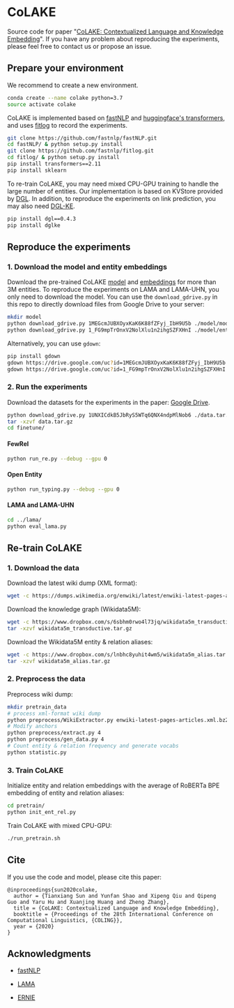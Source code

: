 # CoLAKE

Source code for paper "[CoLAKE: Contextualized Language and Knowledge Embedding](https://arxiv.org/abs/2010.00309)". If you have any problem about reproducing the experiments, please feel free to contact us or propose an issue.

## Prepare your environment

We recommend to create a new environment.

```bash
conda create --name colake python=3.7
source activate colake
```

CoLAKE is implemented based on [fastNLP](https://github.com/fastnlp/fastNLP) and [huggingface's transformers](https://github.com/huggingface/transformers), and uses [fitlog](https://github.com/fastnlp/fitlog) to record the experiments.

```bash
git clone https://github.com/fastnlp/fastNLP.git
cd fastNLP/ & python setup.py install
git clone https://github.com/fastnlp/fitlog.git
cd fitlog/ & python setup.py install
pip install transformers==2.11
pip install sklearn
```

To re-train CoLAKE, you may need mixed CPU-GPU training to handle the large number of entities. Our implementation is based on KVStore provided by [DGL](https://github.com/dmlc/dgl). In addition, to reproduce the experiments on link prediction, you may also need [DGL-KE](https://github.com/awslabs/dgl-ke).

```bash
pip install dgl==0.4.3
pip install dglke
```

## Reproduce the experiments

### 1. Download the model and entity embeddings

Download the pre-trained CoLAKE [model](https://drive.google.com/file/d/1MEGcmJUBXOyxKaK6K88fZFyj_IbH9U5b) and [embeddings](https://drive.google.com/file/d/1_FG9mpTrOnxV2NolXlu1n2ihgSZFXHnI) for more than 3M entities. To reproduce the experiments on LAMA and LAMA-UHN, you only need to download the model. You can use the `download_gdrive.py` in this repo to directly download files from Google Drive to your server:

```bash
mkdir model
python download_gdrive.py 1MEGcmJUBXOyxKaK6K88fZFyj_IbH9U5b ./model/model.bin
python download_gdrive.py 1_FG9mpTrOnxV2NolXlu1n2ihgSZFXHnI ./model/entities.npy
```

Alternatively, you can use `gdown`:

```bash
pip install gdown
gdown https://drive.google.com/uc?id=1MEGcmJUBXOyxKaK6K88fZFyj_IbH9U5b
gdown https://drive.google.com/uc?id=1_FG9mpTrOnxV2NolXlu1n2ihgSZFXHnI
```

### 2. Run the experiments

Download the datasets for the experiments in the paper: [Google Drive](https://drive.google.com/file/d/1UNXICdkB5JbRyS5WTq6QNX4ndpMlNob6/view?usp=sharing).

```bash
python download_gdrive.py 1UNXICdkB5JbRyS5WTq6QNX4ndpMlNob6 ./data.tar.gz
tar -xzvf data.tar.gz
cd finetune/
```

#### FewRel

```bash
python run_re.py --debug --gpu 0
```

#### Open Entity

```bash
python run_typing.py --debug --gpu 0
```

#### LAMA and LAMA-UHN

```bash
cd ../lama/
python eval_lama.py
```

## Re-train CoLAKE

### 1. Download the data

Download the latest wiki dump (XML format):

```bash
wget -c https://dumps.wikimedia.org/enwiki/latest/enwiki-latest-pages-articles.xml.bz2
```

Download the knowledge graph (Wikidata5M):

```bash
wget -c https://www.dropbox.com/s/6sbhm0rwo4l73jq/wikidata5m_transductive.tar.gz
tar -xzvf wikidata5m_transductive.tar.gz
```

Download the Wikidata5M entity & relation aliases:

```bash
wget -c https://www.dropbox.com/s/lnbhc8yuhit4wm5/wikidata5m_alias.tar.gz
tar -xzvf wikidata5m_alias.tar.gz
```

### 2. Preprocess the data

Preprocess wiki dump:

```bash
mkdir pretrain_data
# process xml-format wiki dump
python preprocess/WikiExtractor.py enwiki-latest-pages-articles.xml.bz2 -o pretrain_data/output -l --min_text_length 100 --filter_disambig_pages -it abbr,b,big --processes 4
# Modify anchors
python preprocess/extract.py 4
python preprocess/gen_data.py 4
# Count entity & relation frequency and generate vocabs
python statistic.py
```

### 3. Train CoLAKE

Initialize entity and relation embeddings with the average of RoBERTa BPE embedding of entity and relation aliases:

```bash
cd pretrain/
python init_ent_rel.py
```

Train CoLAKE with mixed CPU-GPU:

```bash
./run_pretrain.sh
```

## Cite

If you use the code and model, please cite this paper:

```
@inproceedings{sun2020colake,
  author = {Tianxiang Sun and Yunfan Shao and Xipeng Qiu and Qipeng Guo and Yaru Hu and Xuanjing Huang and Zheng Zhang},
  title = {CoLAKE: Contextualized Language and Knowledge Embedding},
  booktitle = {Proceedings of the 28th International Conference on Computational Linguistics, {COLING}},
  year = {2020}
}
```

## Acknowledgments

- [fastNLP](https://github.com/fastnlp/fastNLP)

- [LAMA](https://github.com/facebookresearch/LAMA)

- [ERNIE](https://github.com/thunlp/ERNIE)

